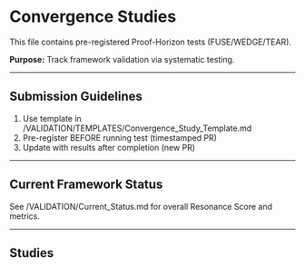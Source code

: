 # Convergence Studies

This file contains pre-registered Proof-Horizon tests (FUSE/WEDGE/TEAR).

**Purpose:** Track framework validation via systematic testing.

---

## Submission Guidelines

1. Use template in /VALIDATION/TEMPLATES/Convergence_Study_Template.md
2. Pre-register BEFORE running test (timestamped PR)
3. Update with results after completion (new PR)

---

## Current Framework Status

See /VALIDATION/Current_Status.md for overall Resonance Score and metrics.

---

## Studies

<!-- Append new studies below this line -->
<!-- Use the template format from /VALIDATION/TEMPLATES/Convergence_Study_Template.md -->

<!-- Example entry:

### CS-001: [Study Name]
**Date Registered:** 2025-10-10 14:45 UTC  
**Researcher(s):** @username

**Hypothesis:** [Brief description]

**Expected:** WEDGE  
**Actual:** [Pending]  
**Status:** Pre-registered

[Full study details follow template structure]

---

-->
